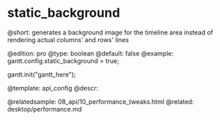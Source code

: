 static_background
=============
@short: generates a background image for the timeline area instead of rendering actual columns' and rows' lines
	
@edition: pro
@type: boolean
@default: false
@example:
gantt.config.static_background = true;

gantt.init("gantt_here");

@template:	api_config
@descr:

@relatedsample:
	08_api/10_performance_tweaks.html
@related:
	desktop/performance.md
